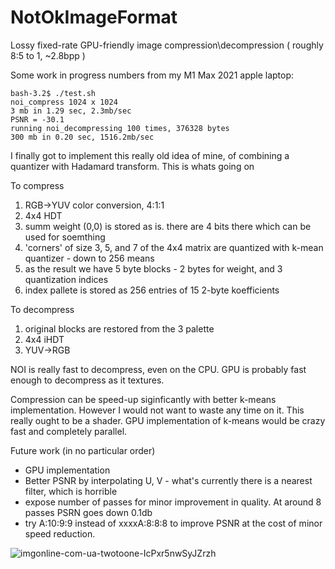 # NotOkImageFormat
Lossy fixed-rate GPU-friendly image compression\decompression ( roughly 8:5 to 1, ~2.8bpp )

Some work in progress numbers from my M1 Max 2021 apple laptop:

    bash-3.2$ ./test.sh
    noi_compress 1024 x 1024
    3 mb in 1.29 sec, 2.3mb/sec
    PSNR = -30.1
    running noi_decompressing 100 times, 376328 bytes
    300 mb in 0.20 sec, 1516.2mb/sec

I finally got to implement this really old idea of mine, of combining a quantizer with Hadamard transform.
This is whats going on

To compress

1. RGB->YUV color conversion, 4:1:1
2. 4x4 HDT
3. summ weight (0,0) is stored as is. there are 4 bits there which can be used for soemthing
4. 'corners' of size 3, 5, and 7 of the 4x4 matrix are quantized with k-mean quantizer - down to 256 means
5. as the result we have 5 byte blocks - 2 bytes for weight, and 3 quantization indices
6. index pallete is stored as 256 entries of 15 2-byte koefficients

To decompress

1. original blocks are restored from the 3 palette
2. 4x4 iHDT
3. YUV->RGB

NOI is really fast to decompress, even on the CPU. GPU is probably fast enough to decompress as it textures.

Compression can be speed-up siginficantly with better k-means implementation. However I would not want to waste any time on it. This really ought to be a shader. GPU implementation of k-means would be crazy fast and completely parallel.

Future work (in no particular order)

* GPU implementation
* Better PSNR by interpolating U, V - what's currently there is a nearest filter, which is horrible
* expose number of passes for minor improvement in quality. At around 8 passes PSRN goes down 0.1db
* try A:10:9:9 instead of xxxxA:8:8:8 to improve PSNR at the cost of minor speed reduction.

![imgonline-com-ua-twotoone-IcPxr5nwSyJZrzh](https://user-images.githubusercontent.com/272689/144298283-cecd62d5-c9e9-42c1-a7a7-e6b1589c8bb8.png)
